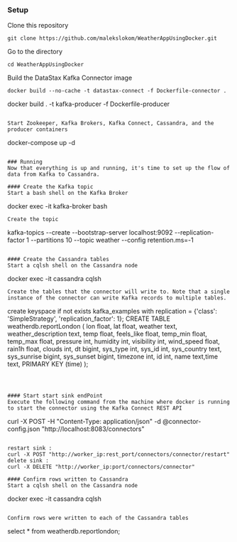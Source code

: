 
### Setup
Clone this repository
```
git clone https://github.com/malekslokom/WeatherAppUsingDocker.git
```

Go to the directory
```
cd WeatherAppUsingDocker
```

Build the DataStax Kafka Connector image
```
docker build --no-cache -t datastax-connect -f Dockerfile-connector .
```

docker build . -t kafka-producer -f Dockerfile-producer
```

Start Zookeeper, Kafka Brokers, Kafka Connect, Cassandra, and the producer containers
```
docker-compose up -d
```

### Running
Now that everything is up and running, it's time to set up the flow of data from Kafka to Cassandra.

#### Create the Kafka topic
Start a bash shell on the Kafka Broker
```
docker exec -it kafka-broker bash
```
Create the topic
```
kafka-topics --create --bootstrap-server localhost:9092 --replication-factor 1 --partitions 10 --topic weather --config retention.ms=-1
```

#### Create the Cassandra tables
Start a cqlsh shell on the Cassandra node
```
docker exec -it cassandra cqlsh
```
Create the tables that the connector will write to. Note that a single instance of the connector can write Kafka records to multiple tables.
```
create keyspace if not exists kafka_examples with replication = {'class': 'SimpleStrategy', 'replication_factor': 1};
CREATE TABLE weatherdb.reportLondon ( lon float, lat float, weather text, weather_description text, temp float, feels_like float, temp_min float, temp_max float, pressure int, humidity int, visibility int, wind_speed float, rain1h float, clouds int, dt bigint, sys_type int, sys_id int, sys_country text, sys_sunrise bigint, sys_sunset bigint, timezone int, id int, name text,time text, PRIMARY KEY (time) );
```



#### Start start sink endPoint
Execute the following command from the machine where docker is running to start the connector using the Kafka Connect REST API
```
curl -X POST -H "Content-Type: application/json" -d @connector-config.json "http://localhost:8083/connectors"
```

restart sink :
curl -X POST "http://worker_ip:rest_port/connectors/connector/restart"
delete sink :
curl -X DELETE "http://worker_ip:port/connectors/connector"

#### Confirm rows written to Cassandra
Start a cqlsh shell on the Cassandra node
```
docker exec -it cassandra cqlsh
```

Confirm rows were written to each of the Cassandra tables
```
select * from weatherdb.reportlondon;
```
